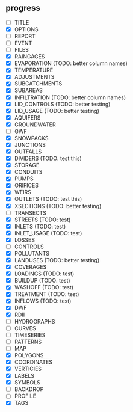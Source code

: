 ## progress
- [ ] TITLE
- [x] OPTIONS
- [ ] REPORT
- [ ] EVENT
- [ ] FILES
- [x] RAINGAGES
- [x] EVAPORATION (TODO: better column names)
- [x] TEMPERATURE
- [x] ADJUSTMENTS
- [x] SUBCATCHMENTS
- [x] SUBAREAS
- [x] INFILTRATION (TODO: better column names)
- [x] LID_CONTROLS (TODO: better testing)
- [x] LID_USAGE (TODO: better testing)
- [x] AQUIFERS
- [x] GROUNDWATER
- [ ] GWF
- [x] SNOWPACKS
- [x] JUNCTIONS
- [x] OUTFALLS
- [x] DIVIDERS (TODO: test this)
- [x] STORAGE
- [x] CONDUITS
- [x] PUMPS
- [x] ORIFICES
- [x] WEIRS
- [x] OUTLETS (TODO: test this)
- [x] XSECTIONS (TODO: better testing)
- [ ] TRANSECTS
- [x] STREETS (TODO: test)
- [x] INLETS (TODO: test)
- [x] INLET_USAGE (TODO: test)
- [x] LOSSES
- [ ] CONTROLS
- [x] POLLUTANTS
- [x] LANDUSES (TODO: better testing)
- [x] COVERAGES
- [x] LOADINGS (TODO: test)
- [x] BUILDUP (TODO: test)
- [x] WASHOFF (TODO: test)
- [x] TREATMENT (TODO: test)
- [x] INFLOWS (TODO: test)
- [x] DWF
- [x] RDII
- [ ] HYDROGRAPHS
- [ ] CURVES
- [ ] TIMESERIES
- [ ] PATTERNS
- [ ] MAP 
- [x] POLYGONS
- [x] COORDINATES
- [x] VERTICIES
- [x] LABELS
- [x] SYMBOLS
- [ ] BACKDROP
- [ ] PROFILE
- [x] TAGS
